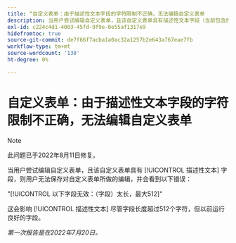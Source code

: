 ```yaml
---
title: “自定义表单：由于描述性文本字段的字符限制不正确，无法编辑自定义表单
description: 当用户尝试编辑自定义表单，且该自定义表单具有描述性文本字段（当前包含的字符数超过512）时，用户将无法保存对自定义表单所做的编辑。
exl-id: c224c4d1-4003-45fd-9f9e-0e55af1317e9
hidefromtoc: true
source-git-commit: de7f66f7acba1a0ac32a1257b2e643a767eae7fb
workflow-type: tm+mt
source-wordcount: '138'
ht-degree: 0%

---
```


# 自定义表单：由于描述性文本字段的字符限制不正确，无法编辑自定义表单

>[!NOTE]
>
> 此问题已于2022年8月11日修复。

当用户尝试编辑自定义表单，且该自定义表单具有 [!UICONTROL 描述性文本] 字段，则用户无法保存对自定义表单所做的编辑，并会看到以下错误：

&quot;[!UICONTROL 以下字段无效：（字段）太长，最大512]&quot;

这会影响 [!UICONTROL 描述性文本] 尽管字段长度超过512个字符，但以前运行良好的字段。


_第一次报告是在2022年7月20日。_
